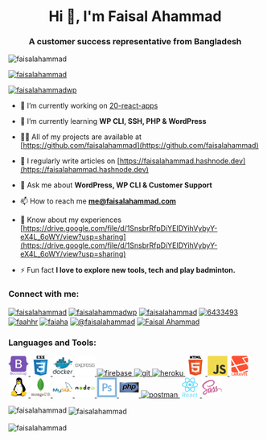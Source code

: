 <h1 align="center">Hi 👋, I'm Faisal Ahammad</h1>
<h3 align="center">A customer success representative from Bangladesh</h3>

<p align="left"> <img src="https://komarev.com/ghpvc/?username=faisalahammad&label=Profile%20views&color=0e75b6&style=flat" alt="faisalahammad" /> </p>

<p align="left"> <a href="https://github.com/ryo-ma/github-profile-trophy"><img src="https://github-profile-trophy.vercel.app/?username=faisalahammad" alt="faisalahammad" /></a> </p>

<p align="left"> <a href="https://twitter.com/faisalahammadwp" target="blank"><img src="https://img.shields.io/twitter/follow/faisalahammadwp?logo=twitter&style=for-the-badge" alt="faisalahammadwp" /></a> </p>

- 🔭 I’m currently working on [20-react-apps](https://github.com/faisalahammad/20-react-apps)

- 🌱 I’m currently learning **WP CLI, SSH, PHP & WordPress**

- 👨‍💻 All of my projects are available at [https://github.com/faisalahammad](https://github.com/faisalahammad)

- 📝 I regularly write articles on [https://faisalahammad.hashnode.dev](https://faisalahammad.hashnode.dev)

- 💬 Ask me about **WordPress, WP CLI & Customer Support**

- 📫 How to reach me **me@faisalahammad.com**

- 📄 Know about my experiences [https://drive.google.com/file/d/1SnsbrRfpDiYEIDYihVybyY-eX4L_6oWY/view?usp=sharing](https://drive.google.com/file/d/1SnsbrRfpDiYEIDYihVybyY-eX4L_6oWY/view?usp=sharing)

- ⚡ Fun fact **I love to explore new tools, tech and play badminton.**

<h3 align="left">Connect with me:</h3>
<p align="left">
<a href="https://dev.to/faisalahammad" target="blank"><img align="center" src="https://raw.githubusercontent.com/rahuldkjain/github-profile-readme-generator/master/src/images/icons/Social/devto.svg" alt="faisalahammad" height="30" width="40" /></a>
<a href="https://twitter.com/faisalahammadwp" target="blank"><img align="center" src="https://raw.githubusercontent.com/rahuldkjain/github-profile-readme-generator/master/src/images/icons/Social/twitter.svg" alt="faisalahammadwp" height="30" width="40" /></a>
<a href="https://linkedin.com/in/faisalahammad" target="blank"><img align="center" src="https://raw.githubusercontent.com/rahuldkjain/github-profile-readme-generator/master/src/images/icons/Social/linked-in-alt.svg" alt="faisalahammad" height="30" width="40" /></a>
<a href="https://stackoverflow.com/users/6433493" target="blank"><img align="center" src="https://raw.githubusercontent.com/rahuldkjain/github-profile-readme-generator/master/src/images/icons/Social/stack-overflow.svg" alt="6433493" height="30" width="40" /></a>
<a href="https://fb.com/faahhr" target="blank"><img align="center" src="https://raw.githubusercontent.com/rahuldkjain/github-profile-readme-generator/master/src/images/icons/Social/facebook.svg" alt="faahhr" height="30" width="40" /></a>
<a href="https://instagram.com/faiaha" target="blank"><img align="center" src="https://raw.githubusercontent.com/rahuldkjain/github-profile-readme-generator/master/src/images/icons/Social/instagram.svg" alt="faiaha" height="30" width="40" /></a>
<a href="https://hashnode.com/@faisalahammad" target="blank"><img align="center" src="https://raw.githubusercontent.com/rahuldkjain/github-profile-readme-generator/master/src/images/icons/Social/hashnode.svg" alt="@faisalahammad" height="30" width="40" /></a>
<a href="https://www.youtube.com/channel/UCkpJPQJ2td1ZU1xmdzfOkRw" target="blank"><img align="center" src="https://raw.githubusercontent.com/rahuldkjain/github-profile-readme-generator/master/src/images/icons/Social/youtube.svg" alt="Faisal Ahammad" height="30" width="40" /></a>
</p>

<h3 align="left">Languages and Tools:</h3>
<p align="left"> <a href="https://getbootstrap.com" target="_blank" rel="noreferrer"> <img src="https://raw.githubusercontent.com/devicons/devicon/master/icons/bootstrap/bootstrap-plain-wordmark.svg" alt="bootstrap" width="40" height="40"/> </a> <a href="https://www.w3schools.com/css/" target="_blank" rel="noreferrer"> <img src="https://raw.githubusercontent.com/devicons/devicon/master/icons/css3/css3-original-wordmark.svg" alt="css3" width="40" height="40"/> </a> <a href="https://www.docker.com/" target="_blank" rel="noreferrer"> <img src="https://raw.githubusercontent.com/devicons/devicon/master/icons/docker/docker-original-wordmark.svg" alt="docker" width="40" height="40"/> </a> <a href="https://expressjs.com" target="_blank" rel="noreferrer"> <img src="https://raw.githubusercontent.com/devicons/devicon/master/icons/express/express-original-wordmark.svg" alt="express" width="40" height="40"/> </a> <a href="https://firebase.google.com/" target="_blank" rel="noreferrer"> <img src="https://www.vectorlogo.zone/logos/firebase/firebase-icon.svg" alt="firebase" width="40" height="40"/> </a> <a href="https://git-scm.com/" target="_blank" rel="noreferrer"> <img src="https://www.vectorlogo.zone/logos/git-scm/git-scm-icon.svg" alt="git" width="40" height="40"/> </a> <a href="https://heroku.com" target="_blank" rel="noreferrer"> <img src="https://www.vectorlogo.zone/logos/heroku/heroku-icon.svg" alt="heroku" width="40" height="40"/> </a> <a href="https://www.w3.org/html/" target="_blank" rel="noreferrer"> <img src="https://raw.githubusercontent.com/devicons/devicon/master/icons/html5/html5-original-wordmark.svg" alt="html5" width="40" height="40"/> </a> <a href="https://developer.mozilla.org/en-US/docs/Web/JavaScript" target="_blank" rel="noreferrer"> <img src="https://raw.githubusercontent.com/devicons/devicon/master/icons/javascript/javascript-original.svg" alt="javascript" width="40" height="40"/> </a> <a href="https://laravel.com/" target="_blank" rel="noreferrer"> <img src="https://raw.githubusercontent.com/devicons/devicon/master/icons/laravel/laravel-plain-wordmark.svg" alt="laravel" width="40" height="40"/> </a> <a href="https://www.linux.org/" target="_blank" rel="noreferrer"> <img src="https://raw.githubusercontent.com/devicons/devicon/master/icons/linux/linux-original.svg" alt="linux" width="40" height="40"/> </a> <a href="https://www.mongodb.com/" target="_blank" rel="noreferrer"> <img src="https://raw.githubusercontent.com/devicons/devicon/master/icons/mongodb/mongodb-original-wordmark.svg" alt="mongodb" width="40" height="40"/> </a> <a href="https://www.mysql.com/" target="_blank" rel="noreferrer"> <img src="https://raw.githubusercontent.com/devicons/devicon/master/icons/mysql/mysql-original-wordmark.svg" alt="mysql" width="40" height="40"/> </a> <a href="https://nodejs.org" target="_blank" rel="noreferrer"> <img src="https://raw.githubusercontent.com/devicons/devicon/master/icons/nodejs/nodejs-original-wordmark.svg" alt="nodejs" width="40" height="40"/> </a> <a href="https://www.photoshop.com/en" target="_blank" rel="noreferrer"> <img src="https://raw.githubusercontent.com/devicons/devicon/master/icons/photoshop/photoshop-line.svg" alt="photoshop" width="40" height="40"/> </a> <a href="https://www.php.net" target="_blank" rel="noreferrer"> <img src="https://raw.githubusercontent.com/devicons/devicon/master/icons/php/php-original.svg" alt="php" width="40" height="40"/> </a> <a href="https://postman.com" target="_blank" rel="noreferrer"> <img src="https://www.vectorlogo.zone/logos/getpostman/getpostman-icon.svg" alt="postman" width="40" height="40"/> </a> <a href="https://reactjs.org/" target="_blank" rel="noreferrer"> <img src="https://raw.githubusercontent.com/devicons/devicon/master/icons/react/react-original-wordmark.svg" alt="react" width="40" height="40"/> </a> <a href="https://sass-lang.com" target="_blank" rel="noreferrer"> <img src="https://raw.githubusercontent.com/devicons/devicon/master/icons/sass/sass-original.svg" alt="sass" width="40" height="40"/> </a> </p>

<p><img align="left" src="https://github-readme-stats.vercel.app/api/top-langs?username=faisalahammad&show_icons=true&locale=en&layout=compact" alt="faisalahammad" /></p>

<p>&nbsp;<img align="center" src="https://github-readme-stats.vercel.app/api?username=faisalahammad&show_icons=true&locale=en" alt="faisalahammad" /></p>

<p><img align="center" src="https://github-readme-streak-stats.herokuapp.com/?user=faisalahammad&" alt="faisalahammad" /></p>
